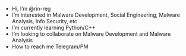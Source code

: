 -  Hi, I’m @rin-reg
-  I’m interested in Malware Development, Social Engineering, Malware Analysis, Info Security, etc
-  I’m currently learning Python/C++
-  I’m looking to collaborate on Malware Development and Malware Analysis
-  How to reach me Telegram/PM
